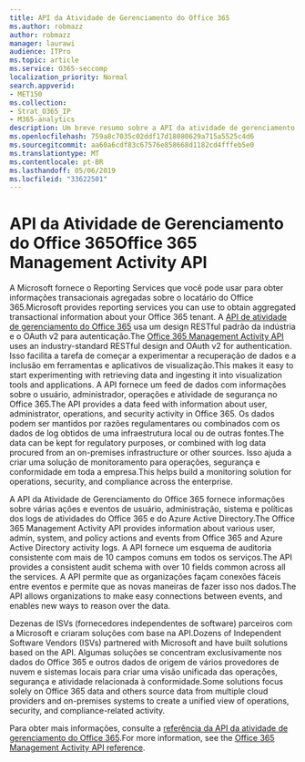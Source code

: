 ```yaml
---
title: API da Atividade de Gerenciamento do Office 365
ms.author: robmazz
author: robmazz
manager: laurawi
audience: ITPro
ms.topic: article
ms.service: O365-seccomp
localization_priority: Normal
search.appverid:
- MET150
ms.collection:
- Strat_O365_IP
- M365-analytics
description: Um breve resumo sobre a API da atividade de gerenciamento do Office 365.
ms.openlocfilehash: 759a8c7035c02ddf17d18080629a715a5525c4d6
ms.sourcegitcommit: aa60a6cdf83c67576e858668d1182cd4fffeb5e0
ms.translationtype: MT
ms.contentlocale: pt-BR
ms.lasthandoff: 05/06/2019
ms.locfileid: "33622501"
---
```

# <a name="office-365-management-activity-api"></a><span data-ttu-id="88a05-103">API da Atividade de Gerenciamento do Office 365</span><span class="sxs-lookup"><span data-stu-id="88a05-103">Office 365 Management Activity API</span></span>

<span data-ttu-id="88a05-104">A Microsoft fornece o Reporting Services que você pode usar para obter informações transacionais agregadas sobre o locatário do Office 365.</span><span class="sxs-lookup"><span data-stu-id="88a05-104">Microsoft provides reporting services you can use to obtain aggregated transactional information about your Office 365 tenant.</span></span> <span data-ttu-id="88a05-105">A [API de atividade de gerenciamento do Office 365](https://docs.microsoft.com/office/office-365-management-api/office-365-management-apis-overview) usa um design RESTful padrão da indústria e o OAuth v2 para autenticação.</span><span class="sxs-lookup"><span data-stu-id="88a05-105">The [Office 365 Management Activity API](https://docs.microsoft.com/office/office-365-management-api/office-365-management-apis-overview) uses an industry-standard RESTful design and OAuth v2 for authentication.</span></span> <span data-ttu-id="88a05-106">Isso facilita a tarefa de começar a experimentar a recuperação de dados e a inclusão em ferramentas e aplicativos de visualização.</span><span class="sxs-lookup"><span data-stu-id="88a05-106">This makes it easy to start experimenting with retrieving data and ingesting it into visualization tools and applications.</span></span> <span data-ttu-id="88a05-107">A API fornece um feed de dados com informações sobre o usuário, administrador, operações e atividade de segurança no Office 365.</span><span class="sxs-lookup"><span data-stu-id="88a05-107">The API provides a data feed with information about user, administrator, operations, and security activity in Office 365.</span></span> <span data-ttu-id="88a05-108">Os dados podem ser mantidos por razões regulamentares ou combinados com os dados de log obtidos de uma infraestrutura local ou de outras fontes.</span><span class="sxs-lookup"><span data-stu-id="88a05-108">The data can be kept for regulatory purposes, or combined with log data procured from an on-premises infrastructure or other sources.</span></span> <span data-ttu-id="88a05-109">Isso ajuda a criar uma solução de monitoramento para operações, segurança e conformidade em toda a empresa.</span><span class="sxs-lookup"><span data-stu-id="88a05-109">This helps build a monitoring solution for operations, security, and compliance across the enterprise.</span></span>

<span data-ttu-id="88a05-110">A API da Atividade de Gerenciamento do Office 365 fornece informações sobre várias ações e eventos de usuário, administração, sistema e políticas dos logs de atividades do Office 365 e do Azure Active Directory.</span><span class="sxs-lookup"><span data-stu-id="88a05-110">The Office 365 Management Activity API provides information about various user, admin, system, and policy actions and events from Office 365 and Azure Active Directory activity logs.</span></span> <span data-ttu-id="88a05-111">A API fornece um esquema de auditoria consistente com mais de 10 campos comuns em todos os serviços.</span><span class="sxs-lookup"><span data-stu-id="88a05-111">The API provides a consistent audit schema with over 10 fields common across all the services.</span></span> <span data-ttu-id="88a05-112">A API permite que as organizações façam conexões fáceis entre eventos e permite que as novas maneiras de fazer isso nos dados.</span><span class="sxs-lookup"><span data-stu-id="88a05-112">The API allows organizations to make easy connections between events, and enables new ways to reason over the data.</span></span>

<span data-ttu-id="88a05-113">Dezenas de ISVs (fornecedores independentes de software) parceiros com a Microsoft e criaram soluções com base na API.</span><span class="sxs-lookup"><span data-stu-id="88a05-113">Dozens of Independent Software Vendors (ISVs) partnered with Microsoft and have built solutions based on the API.</span></span> <span data-ttu-id="88a05-114">Algumas soluções se concentram exclusivamente nos dados do Office 365 e outros dados de origem de vários provedores de nuvem e sistemas locais para criar uma visão unificada das operações, segurança e atividade relacionada à conformidade.</span><span class="sxs-lookup"><span data-stu-id="88a05-114">Some solutions focus solely on Office 365 data and others source data from multiple cloud providers and on-premises systems to create a unified view of operations, security, and compliance-related activity.</span></span> 

<span data-ttu-id="88a05-115">Para obter mais informações, consulte a [referência da API da atividade de gerenciamento do Office 365](https://docs.microsoft.com/office/office-365-management-api/office-365-management-activity-api-reference).</span><span class="sxs-lookup"><span data-stu-id="88a05-115">For more information, see the [Office 365 Management Activity API reference](https://docs.microsoft.com/office/office-365-management-api/office-365-management-activity-api-reference).</span></span>
